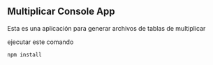 ## Multiplicar Console App

Esta es una aplicación para generar archivos de tablas de multiplicar

ejecutar este comando 

```
npm install
```